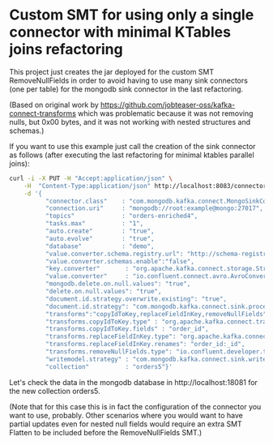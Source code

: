 # Custom SMT for using only a single connector with minimal KTables joins refactoring

This project just creates the jar deployed for the custom SMT RemoveNullFields in order to avoid having to use many sink 
connectors (one per table) for the mongodb sink connector in the last refactoring.

(Based on original work by  https://github.com/jobteaser-oss/kafka-connect-transforms which was problematic because it 
was not removing nulls, but 0x00 bytes, and it was not working with nested structures and schemas.)

If you want to use this example just call the creation of the sink connector as follows 
(after executing the last refactoring for minimal ktables parallel joins): 

```bash
curl -i -X PUT -H "Accept:application/json" \
    -H  "Content-Type:application/json" http://localhost:8083/connectors/my-sink-mongodb5/config \
    -d '{
          "connector.class"    : "com.mongodb.kafka.connect.MongoSinkConnector",
          "connection.uri"     : "mongodb://root:example@mongo:27017",
          "topics"             : "orders-enriched4",
          "tasks.max"          : "1",
          "auto.create"        : "true",
          "auto.evolve"        : "true",
          "database"           : "demo",
          "value.converter.schema.registry.url": "http://schema-registry:8081",
          "value.converter.schemas.enable":"false",
          "key.converter"       : "org.apache.kafka.connect.storage.StringConverter",
          "value.converter"     : "io.confluent.connect.avro.AvroConverter",
          "mongodb.delete.on.null.values": "true",
          "delete.on.null.values": "true",
          "document.id.strategy.overwrite.existing": "true",
          "document.id.strategy": "com.mongodb.kafka.connect.sink.processor.id.strategy.ProvidedInKeyStrategy",
          "transforms":"copyIdToKey,replaceFieldInKey,removeNullFields",
          "transforms.copyIdToKey.type" : "org.apache.kafka.connect.transforms.ValueToKey",
          "transforms.copyIdToKey.fields" : "order_id",
          "transforms.replaceFieldInKey.type": "org.apache.kafka.connect.transforms.ReplaceField$Key",
          "transforms.replaceFieldInKey.renames": "order_id:_id",
          "transforms.removeNullFields.type": "io.confluent.developer.transforms.RemoveNullFields",
          "writemodel.strategy" : "com.mongodb.kafka.connect.sink.writemodel.strategy.UpdateOneDefaultStrategy",
          "collection"          : "orders5"}'
```

Let's check the data in the mongodb database in http://localhost:18081 for the new collection orders5.

(Note that for this case this is in fact the configuration of the connector you want to use, probably. Other scenarios 
where you would want to have partial updates even for nested null fields would require an extra SMT Flatten to be 
included before the RemoveNullFields SMT.)